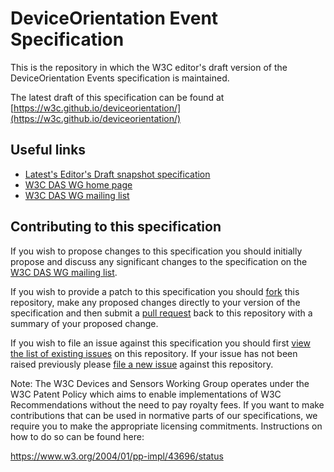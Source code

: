 # DeviceOrientation Event Specification

This is the repository in which the W3C editor's draft version of the DeviceOrientation Events specification is maintained.

The latest draft of this specification can be found at [https://w3c.github.io/deviceorientation/](https://w3c.github.io/deviceorientation/)

## Useful links

* [Latest's Editor's Draft snapshot specification](https://w3c.github.io/deviceorientation/)
* [W3C DAS WG home page](https://www.w3.org/das/)
* [W3C DAS WG mailing list](https://lists.w3.org/Archives/Public/public-device-apis/)

## Contributing to this specification

If you wish to propose changes to this specification you should initially propose and discuss any significant changes to the specification on the [W3C DAS WG mailing list](https://lists.w3.org/Archives/Public/public-device-apis/).

If you wish to provide a patch to this specification you should [fork](https://github.com/w3c/deviceorientation/fork) this repository, make any proposed changes directly to your version of the specification and then submit a [pull request](https://github.com/w3c/deviceorientation/pulls) back to this repository with a summary of your proposed change.

If you wish to file an issue against this specification you should first [view the list of existing issues](https://github.com/w3c/deviceorientation/issues) on this repository. If your issue has not been raised previously please [file a new issue](https://github.com/w3c/deviceorientation/issues/new) against this repository.

Note: The W3C Devices and Sensors Working Group operates under the W3C Patent Policy which aims to enable implementations of W3C Recommendations without the need to pay royalty fees. If you want to make contributions that can be used in normative parts of our specifications, we require you to make the appropriate licensing commitments. Instructions on how to do so can be found here:

https://www.w3.org/2004/01/pp-impl/43696/status